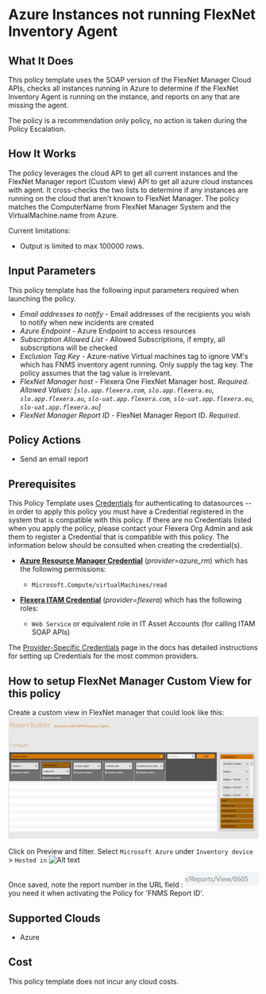 # Azure Instances not running FlexNet Inventory Agent

## What It Does

This policy template uses the SOAP version of the FlexNet Manager Cloud APIs, checks all instances running in Azure to determine if the FlexNet Inventory Agent is running on the instance, and reports on any that are missing the agent.

The policy is a recommendation only policy, no action is taken during the Policy Escalation.

## How It Works

The policy leverages the cloud API to get all current instances and the FlexNet Manager report (Custom view) API to get all azure cloud instances with agent. It cross-checks the two lists to determine if any instances are running on the cloud that aren't known to FlexNet Manager.  The policy matches the ComputerName from FlexNet Manager System and the VirtualMachine.name from Azure.

Current limitations:

- Output is limited to max 100000 rows.

## Input Parameters

This policy template has the following input parameters required when launching the policy.

- *Email addresses to notify* - Email addresses of the recipients you wish to notify when new incidents are created
- *Azure Endpoint* - Azure Endpoint to access resources
- *Subscription Allowed List* - Allowed Subscriptions, if empty, all subscriptions will be checked
- *Exclusion Tag Key* - Azure-native Virtual machines tag to ignore VM's which has FNMS inventory agent running. Only supply the tag key. The policy assumes that the tag value is irrelevant.
- *FlexNet Manager host* - Flexera One FlexNet Manager host.  *Required*. *Allowed Values: [`slo.app.flexera.com`, `slo.app.flexera.eu`, `slo.app.flexera.au`, `slo-uat.app.flexera.com`, `slo-uat.app.flexera.eu`, `slo-uat.app.flexera.au`]*
- *FlexNet Manager Report ID* - FlexNet Manager Report ID. *Required*.

## Policy Actions

- Send an email report

## Prerequisites

This Policy Template uses [Credentials](https://docs.flexera.com/flexera/EN/Automation/ManagingCredentialsExternal.htm) for authenticating to datasources -- in order to apply this policy you must have a Credential registered in the system that is compatible with this policy. If there are no Credentials listed when you apply the policy, please contact your Flexera Org Admin and ask them to register a Credential that is compatible with this policy. The information below should be consulted when creating the credential(s).

- [**Azure Resource Manager Credential**](https://docs.flexera.com/flexera/EN/Automation/ProviderCredentials.htm#automationadmin_109256743_1124668) (*provider=azure_rm*) which has the following permissions:
  - `Microsoft.Compute/virtualMachines/read`

- [**Flexera ITAM Credential**](https://docs.flexera.com/flexera/EN/Automation/ProviderCredentials.htm) (*provider=flexera*) which has the following roles:
  - `Web Service` or equivalent role in IT Asset Accounts (for calling ITAM SOAP APIs)

The [Provider-Specific Credentials](https://docs.flexera.com/flexera/EN/Automation/ProviderCredentials.htm) page in the docs has detailed instructions for setting up Credentials for the most common providers.

## How to setup FlexNet Manager Custom View for this policy

Create a custom view in FlexNet manager that could look like this: ![Alt text][FNMSReport]

Click on Preview and filter.
Select `Microsoft Azure` under `Inventory device` > `Hosted in` ![Alt text][FilterFNMSReport]

Once saved, note the report number in the URL field : ![Alt text][ReportNumber] you need it when activating the Policy for 'FNMS Report ID'.

## Supported Clouds

- Azure

## Cost

This policy template does not incur any cloud costs.

<!-- Image referances -->
[APIToken]: images/APIToken.png "APIToken"
[CreateServeceAccount]: images/CreateServeceAccount.png "Create Service Account"
[FNMSReport]: images/FNMS_cv_Report.png "FNMS Cloud Instance Report"
[FilterFNMSReport]: images/Filter_FNMS_Report.PNG "FNMS Microsoft Azure Instance Report"
[ReportNumber]: images/ReportNumber.png "ReportNumber"
[WebServiceRole]: images/WebServiceRole.png "WebServiceRole"
[CMPToken]: images/CMP_NewToken.png "CMP Token"

